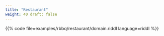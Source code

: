 ```yaml
---
title: "Restaurant"
weight: 40 draft: false
---
```


{{% code file=examples/rbbq/restaurant/domain.riddl language=riddl %}}

